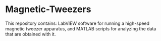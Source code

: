 # Magnetic-Tweezers
This repository contains: 
LabVIEW software for running a high-speed magnetic tweezer apparatus, and
MATLAB scripts for analyzing the data that are obtained with it. 
